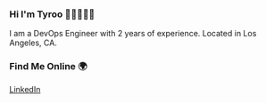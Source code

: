 ### Hi I'm Tyroo 👋🏾👨🏽‍💻
I am a DevOps Engineer with 2 years of experience. Located in Los Angeles, CA.

### Find Me Online 🌍
[LinkedIn](https://www.linkedin.com/in/tyroowest/)
